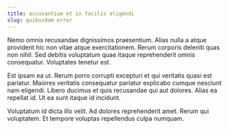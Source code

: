 ```yaml
---
title: accusantium et in facilis eligendi
slug: quibusdam error
---
```


Nemo omnis recusandae dignissimos praesentium. Alias nulla a atque provident hic non vitae atque exercitationem. Rerum corporis deleniti quas non nihil. Sed debitis voluptatum quae itaque reprehenderit omnis consequatur. Voluptates tenetur est.

Est ipsam ea ut. Rerum porro corrupti excepturi et qui veritatis quasi est pariatur. Maiores veritatis consequatur pariatur explicabo cumque nesciunt nam eligendi. Libero ducimus et quis recusandae qui aut dolores. Alias ea repellat id. Ut ea sunt itaque id incidunt.

Voluptatum id dicta illo velit. Ad dolores reprehenderit amet. Rerum qui voluptatem. Et tempore voluptas repellendus culpa numquam.
